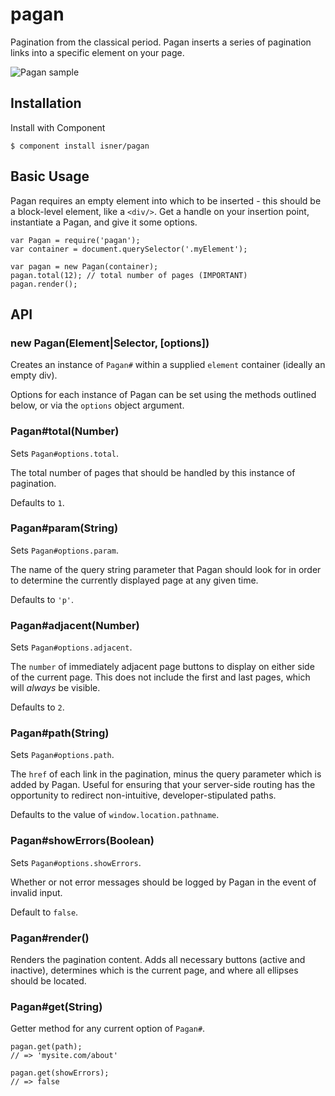 # pagan
Pagination from the classical period. Pagan inserts a series
of pagination links into a specific element on your page.

![Pagan sample](https://dl.dropboxusercontent.com/u/59664306/pagan-sample.PNG)

## Installation

Install with Component
```
$ component install isner/pagan
```

## Basic Usage

Pagan requires an empty element into which to be
inserted - this should be a block-level element,
like a `<div/>`. Get a handle on your insertion
point, instantiate a Pagan, and give it some
options.
```
var Pagan = require('pagan');
var container = document.querySelector('.myElement');

var pagan = new Pagan(container);
pagan.total(12); // total number of pages (IMPORTANT)
pagan.render();
```

## API

### new Pagan(Element|Selector, [options])

Creates an instance of `Pagan#` within
a supplied `element` container (ideally
an empty div).

Options for each instance of Pagan can be set
using the methods outlined below, or via the
`options` object argument.

### Pagan#total(Number)

Sets `Pagan#options.total`.

The total number of pages that should be handled
by this instance of pagination.

Defaults to `1`.

### Pagan#param(String)

Sets `Pagan#options.param`.

The name of the query string parameter that
Pagan should look for in order to determine
the currently displayed page at any given
time.

Defaults to `'p'`.

### Pagan#adjacent(Number)

Sets `Pagan#options.adjacent`.

The `number` of immediately adjacent page buttons
to display on either side of the current page.
This does not include the first and last pages,
which will *always* be visible.

Defaults to `2`.

### Pagan#path(String)

Sets `Pagan#options.path`.

The `href` of each link in the pagination, minus
the query parameter which is added by Pagan.
Useful for ensuring that your server-side routing
has the opportunity to redirect non-intuitive,
developer-stipulated paths.

Defaults to the value of `window.location.pathname`.

### Pagan#showErrors(Boolean)

Sets `Pagan#options.showErrors`.

Whether or not error messages should be logged
by Pagan in the event of invalid input.

Default to `false`.

### Pagan#render()

Renders the pagination content. Adds all
necessary buttons (active and inactive),
determines which is the current page, and
where all ellipses should be located.

### Pagan#get(String)

Getter method for any current option of `Pagan#`.
```
pagan.get(path);
// => 'mysite.com/about'

pagan.get(showErrors);
// => false
```
